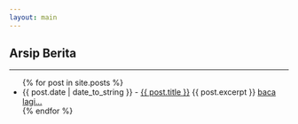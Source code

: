 ```yaml
---
layout: main
---
```


## Arsip Berita
---
<ul>
{% for post in site.posts %}
<li><span>{{ post.date | date_to_string }}</span> - <a href="{{ site.baseurl }}{{ post.url }}">{{ post.title }}</a>
{{ post.excerpt }} <a href="{{ site.baseurl }}{{ post.url }}">baca lagi...</a></li>
{% endfor %}
</ul>
